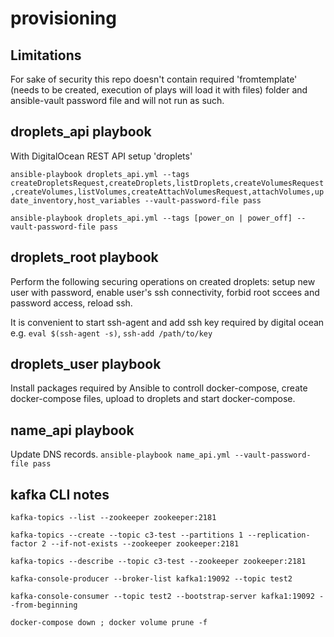 # provisioning
## Limitations
For sake of security this repo doesn't contain required 'fromtemplate' (needs to be created, execution of plays will load it with files) folder and ansible-vault password file and will not run as such.

## droplets_api playbook
With DigitalOcean REST API setup 'droplets'

`ansible-playbook droplets_api.yml --tags createDropletsRequest,createDroplets,listDroplets,createVolumesRequest,createVolumes,listVolumes,createAttachVolumesRequest,attachVolumes,update_inventory,host_variables --vault-password-file pass`

`ansible-playbook droplets_api.yml --tags [power_on | power_off] --vault-password-file pass`

## droplets_root playbook
Perform the following securing operations on created droplets: setup new user with password, enable user's ssh connectivity, forbid root sccees and password access, reload ssh.

It is convenient to start ssh-agent and add ssh key required by digital ocean e.g. `eval $(ssh-agent -s)`, `ssh-add /path/to/key` 

## droplets_user playbook
Install packages required by Ansible to controll docker-compose, create docker-compose files, upload to droplets and start docker-compose.

## name_api playbook
Update DNS records. 
`ansible-playbook name_api.yml --vault-password-file pass`

## kafka CLI notes
`kafka-topics --list --zookeeper zookeeper:2181`

`kafka-topics --create --topic c3-test --partitions 1 --replication-factor 2 --if-not-exists --zookeeper zookeeper:2181`

`kafka-topics --describe --topic c3-test --zookeeper zookeeper:2181`

`kafka-console-producer --broker-list kafka1:19092 --topic test2`

`kafka-console-consumer --topic test2 --bootstrap-server kafka1:19092 --from-beginning`

`docker-compose down ; docker volume prune -f`
